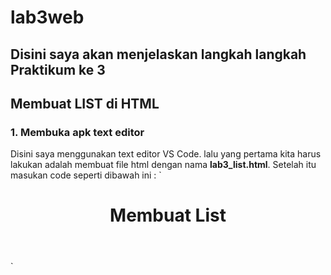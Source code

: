 # lab3web
## Disini saya akan menjelaskan langkah langkah Praktikum ke 3

## Membuat LIST di HTML
### 1. Membuka apk text editor
Disini saya menggunakan text editor VS Code. lalu yang pertama kita harus lakukan adalah membuat file html dengan nama **lab3_list.html**. Setelah itu masukan code seperti dibawah ini :
`<!DOCTYPE html>
<html>
<head>
<meta charset="UTF-8" />
<meta name="viewport" content="widht=device-widht, initial-scale=1.0" />
<title>HTML Lanjutan</title>
</head>
<body>
<header>
<h1>Membuat List</h1>
</header>`
